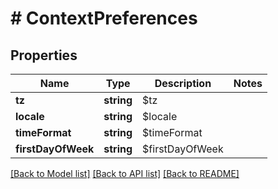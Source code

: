 # # ContextPreferences

## Properties

Name | Type | Description | Notes
------------ | ------------- | ------------- | -------------
**tz** | **string** | $tz |
**locale** | **string** | $locale |
**timeFormat** | **string** | $timeFormat |
**firstDayOfWeek** | **string** | $firstDayOfWeek |

[[Back to Model list]](../../README.md#models) [[Back to API list]](../../README.md#endpoints) [[Back to README]](../../README.md)
